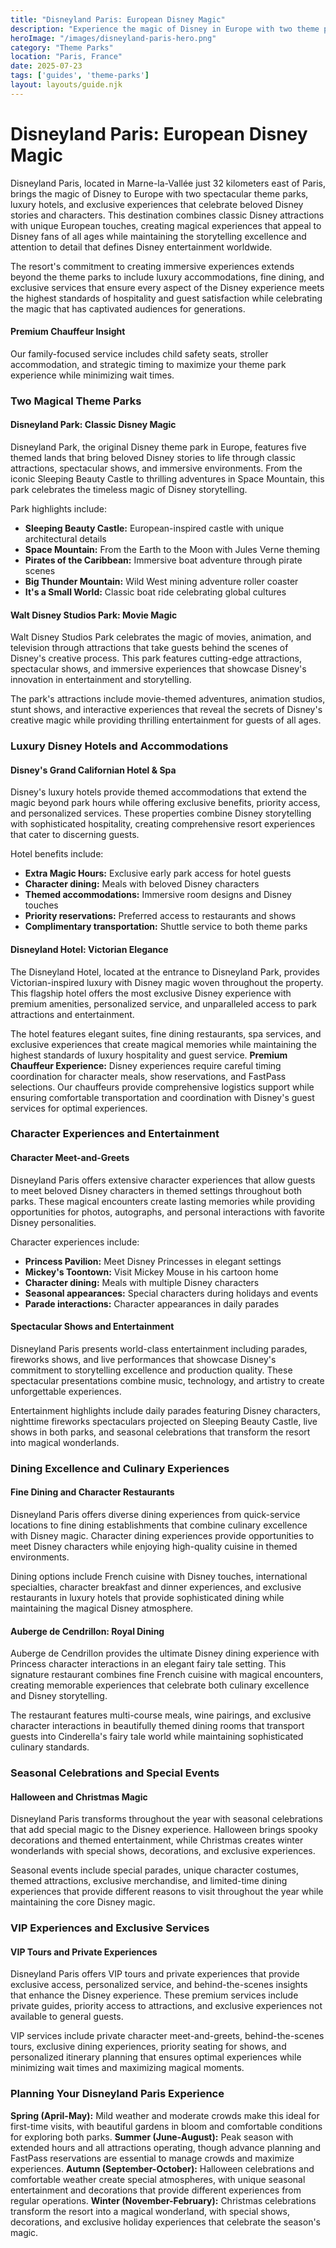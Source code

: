 ```yaml
---
title: "Disneyland Paris: European Disney Magic"
description: "Experience the magic of Disney in Europe with two theme parks, luxury hotels, and exclusive experiences at Disneyland Paris, featuring beloved Disney stories and characters."
heroImage: "/images/disneyland-paris-hero.png"
category: "Theme Parks"
location: "Paris, France"
date: 2025-07-23
tags: ['guides', 'theme-parks']
layout: layouts/guide.njk
---
```


# Disneyland Paris: European Disney Magic

Disneyland Paris, located in Marne-la-Vallée just 32 kilometers east of Paris, brings the magic of Disney to Europe with two spectacular theme parks, luxury hotels, and exclusive experiences that celebrate beloved Disney stories and characters. This destination combines classic Disney attractions with unique European touches, creating magical experiences that appeal to Disney fans of all ages while maintaining the storytelling excellence and attention to detail that defines Disney entertainment worldwide.

The resort's commitment to creating immersive experiences extends beyond the theme parks to include luxury accommodations, fine dining, and exclusive services that ensure every aspect of the Disney experience meets the highest standards of hospitality and guest satisfaction while celebrating the magic that has captivated audiences for generations.

<div class="premium-insight">
<h4>Premium Chauffeur Insight</h4>
<p>Our family-focused service includes child safety seats, stroller accommodation, and strategic timing to maximize your theme park experience while minimizing wait times.</p>
</div>


### Two Magical Theme Parks


#### Disneyland Park: Classic Disney Magic

Disneyland Park, the original Disney theme park in Europe, features five themed lands that bring beloved Disney stories to life through classic attractions, spectacular shows, and immersive environments. From the iconic Sleeping Beauty Castle to thrilling adventures in Space Mountain, this park celebrates the timeless magic of Disney storytelling.

Park highlights include:

  * **Sleeping Beauty Castle:** European-inspired castle with unique architectural details
  * **Space Mountain:** From the Earth to the Moon with Jules Verne theming
  * **Pirates of the Caribbean:** Immersive boat adventure through pirate scenes
  * **Big Thunder Mountain:** Wild West mining adventure roller coaster
  * **It's a Small World:** Classic boat ride celebrating global cultures


#### Walt Disney Studios Park: Movie Magic

Walt Disney Studios Park celebrates the magic of movies, animation, and television through attractions that take guests behind the scenes of Disney's creative process. This park features cutting-edge attractions, spectacular shows, and immersive experiences that showcase Disney's innovation in entertainment and storytelling.

The park's attractions include movie-themed adventures, animation studios, stunt shows, and interactive experiences that reveal the secrets of Disney's creative magic while providing thrilling entertainment for guests of all ages.


### Luxury Disney Hotels and Accommodations


#### Disney's Grand Californian Hotel & Spa

Disney's luxury hotels provide themed accommodations that extend the magic beyond park hours while offering exclusive benefits, priority access, and personalized services. These properties combine Disney storytelling with sophisticated hospitality, creating comprehensive resort experiences that cater to discerning guests.

Hotel benefits include:

  * **Extra Magic Hours:** Exclusive early park access for hotel guests
  * **Character dining:** Meals with beloved Disney characters
  * **Themed accommodations:** Immersive room designs and Disney touches
  * **Priority reservations:** Preferred access to restaurants and shows
  * **Complimentary transportation:** Shuttle service to both theme parks


#### Disneyland Hotel: Victorian Elegance

The Disneyland Hotel, located at the entrance to Disneyland Park, provides Victorian-inspired luxury with Disney magic woven throughout the property. This flagship hotel offers the most exclusive Disney experience with premium amenities, personalized service, and unparalleled access to park attractions and entertainment.

The hotel features elegant suites, fine dining restaurants, spa services, and exclusive experiences that create magical memories while maintaining the highest standards of luxury hospitality and guest service.
**Premium Chauffeur Experience:** Disney experiences require careful timing coordination for character meals, show reservations, and FastPass selections. Our chauffeurs provide comprehensive logistics support while ensuring comfortable transportation and coordination with Disney's guest services for optimal experiences.


### Character Experiences and Entertainment


#### Character Meet-and-Greets

Disneyland Paris offers extensive character experiences that allow guests to meet beloved Disney characters in themed settings throughout both parks. These magical encounters create lasting memories while providing opportunities for photos, autographs, and personal interactions with favorite Disney personalities.

Character experiences include:

  * **Princess Pavilion:** Meet Disney Princesses in elegant settings
  * **Mickey's Toontown:** Visit Mickey Mouse in his cartoon home
  * **Character dining:** Meals with multiple Disney characters
  * **Seasonal appearances:** Special characters during holidays and events
  * **Parade interactions:** Character appearances in daily parades


#### Spectacular Shows and Entertainment

Disneyland Paris presents world-class entertainment including parades, fireworks shows, and live performances that showcase Disney's commitment to storytelling excellence and production quality. These spectacular presentations combine music, technology, and artistry to create unforgettable experiences.

Entertainment highlights include daily parades featuring Disney characters, nighttime fireworks spectaculars projected on Sleeping Beauty Castle, live shows in both parks, and seasonal celebrations that transform the resort into magical wonderlands.


### Dining Excellence and Culinary Experiences


#### Fine Dining and Character Restaurants

Disneyland Paris offers diverse dining experiences from quick-service locations to fine dining establishments that combine culinary excellence with Disney magic. Character dining experiences provide opportunities to meet Disney characters while enjoying high-quality cuisine in themed environments.

Dining options include French cuisine with Disney touches, international specialties, character breakfast and dinner experiences, and exclusive restaurants in luxury hotels that provide sophisticated dining while maintaining the magical Disney atmosphere.


#### Auberge de Cendrillon: Royal Dining

Auberge de Cendrillon provides the ultimate Disney dining experience with Princess character interactions in an elegant fairy tale setting. This signature restaurant combines fine French cuisine with magical encounters, creating memorable experiences that celebrate both culinary excellence and Disney storytelling.

The restaurant features multi-course meals, wine pairings, and exclusive character interactions in beautifully themed dining rooms that transport guests into Cinderella's fairy tale world while maintaining sophisticated culinary standards.


### Seasonal Celebrations and Special Events


#### Halloween and Christmas Magic

Disneyland Paris transforms throughout the year with seasonal celebrations that add special magic to the Disney experience. Halloween brings spooky decorations and themed entertainment, while Christmas creates winter wonderlands with special shows, decorations, and exclusive experiences.

Seasonal events include special parades, unique character costumes, themed attractions, exclusive merchandise, and limited-time dining experiences that provide different reasons to visit throughout the year while maintaining the core Disney magic.


### VIP Experiences and Exclusive Services


#### VIP Tours and Private Experiences

Disneyland Paris offers VIP tours and private experiences that provide exclusive access, personalized service, and behind-the-scenes insights that enhance the Disney experience. These premium services include private guides, priority access to attractions, and exclusive experiences not available to general guests.

VIP services include private character meet-and-greets, behind-the-scenes tours, exclusive dining experiences, priority seating for shows, and personalized itinerary planning that ensures optimal experiences while minimizing wait times and maximizing magical moments.


### Planning Your Disneyland Paris Experience
**Spring (April-May):** Mild weather and moderate crowds make this ideal for first-time visits, with beautiful gardens in bloom and comfortable conditions for exploring both parks.
**Summer (June-August):** Peak season with extended hours and all attractions operating, though advance planning and FastPass reservations are essential to manage crowds and maximize experiences.
**Autumn (September-October):** Halloween celebrations and comfortable weather create special atmospheres, with unique seasonal entertainment and decorations that provide different experiences from regular operations.
**Winter (November-February):** Christmas celebrations transform the resort into a magical wonderland, with special shows, decorations, and exclusive holiday experiences that celebrate the season's magic.

